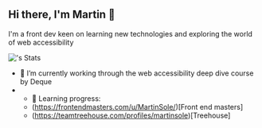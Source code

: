 ## Hi there, I'm Martin 👋


I'm a front dev keen on learning new technologies and exploring the world of web accessibility

![<MartinSole>'s Stats](https://github-readme-stats.vercel.app/api?username=<MartinSole>&theme=vue-dark&show_icons=true&hide_border=true&count_private=true)
<!--
**MartinSole/MartinSole** is a ✨ _special_ ✨ repository because its `README.md` (this file) appears on your GitHub profile.

Here are some ideas to get you started:

- 🔭 I’m currently working on ...
- 🌱 I’m currently learning ...
- 👯 I’m looking to collaborate on ...
- 🤔 I’m looking for help with ...
- 💬 Ask me about ...
- 📫 How to reach me: ...
- 😄 Pronouns: ...
- ⚡ Fun fact: ...
-->
- 🔭 I’m currently working through the web accessibility deep dive course by Deque
- - 💬 Learning progress:
  - (https://frontendmasters.com/u/MartinSole/)[Front end masters]
  - (https://teamtreehouse.com/profiles/martinsole)[Treehouse]
